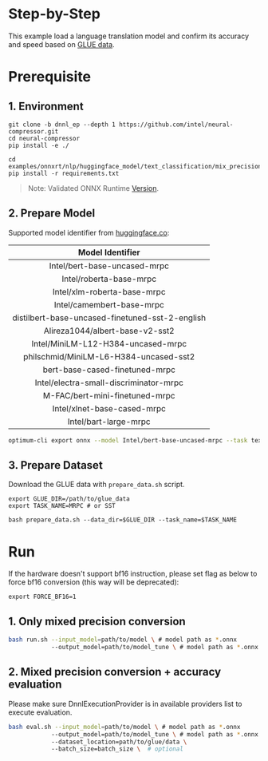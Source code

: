 Step-by-Step
============

This example load a language translation model and confirm its accuracy and speed based on [GLUE data](https://gluebenchmark.com/).

# Prerequisite

## 1. Environment
```shell
git clone -b dnnl_ep --depth 1 https://github.com/intel/neural-compressor.git
cd neural-compressor
pip install -e ./

cd examples/onnxrt/nlp/huggingface_model/text_classification/mix_precision/
pip install -r requirements.txt
```
> Note: Validated ONNX Runtime [Version](/docs/source/installation_guide.md#validated-software-environment).

## 2. Prepare Model

Supported model identifier from [huggingface.co](https://huggingface.co/):

|                 Model Identifier                |
|:-----------------------------------------------:|
|           Intel/bert-base-uncased-mrpc          |
|             Intel/roberta-base-mrpc             |
|           Intel/xlm-roberta-base-mrpc           |
|            Intel/camembert-base-mrpc            |
| distilbert-base-uncased-finetuned-sst-2-english |
|         Alireza1044/albert-base-v2-sst2         |
|        Intel/MiniLM-L12-H384-uncased-mrpc       |
|      philschmid/MiniLM-L6-H384-uncased-sst2     |
|     bert-base-cased-finetuned-mrpc              |
|        Intel/electra-small-discriminator-mrpc   |
|         M-FAC/bert-mini-finetuned-mrpc          |
|           Intel/xlnet-base-cased-mrpc           |
|            Intel/bart-large-mrpc                |

```bash
optimum-cli export onnx --model Intel/bert-base-uncased-mrpc --task text-classification <path to export onnx model>
```

## 3. Prepare Dataset
Download the GLUE data with `prepare_data.sh` script.

```shell
export GLUE_DIR=/path/to/glue_data
export TASK_NAME=MRPC # or SST

bash prepare_data.sh --data_dir=$GLUE_DIR --task_name=$TASK_NAME
```

# Run

If the hardware doesn't support bf16 instruction, please set flag as below to force bf16 conversion (this way will be deprecated):

```shell
export FORCE_BF16=1
```

## 1. Only mixed precision conversion

```bash
bash run.sh --input_model=path/to/model \ # model path as *.onnx
            --output_model=path/to/model_tune \ # model path as *.onnx
```

## 2. Mixed precision conversion + accuracy evaluation

Please make sure DnnlExecutionProvider is in available providers list to execute evaluation.

```bash
bash eval.sh --input_model=path/to/model \ # model path as *.onnx
            --output_model=path/to/model_tune \ # model path as *.onnx
            --dataset_location=path/to/glue/data \ 
            --batch_size=batch_size \  # optional
```
